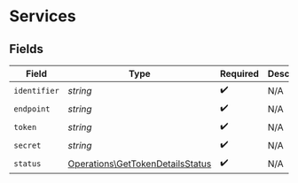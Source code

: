 # Services


## Fields

| Field                                                                                | Type                                                                                 | Required                                                                             | Description                                                                          | Example                                                                              |
| ------------------------------------------------------------------------------------ | ------------------------------------------------------------------------------------ | ------------------------------------------------------------------------------------ | ------------------------------------------------------------------------------------ | ------------------------------------------------------------------------------------ |
| `identifier`                                                                         | *string*                                                                             | :heavy_check_mark:                                                                   | N/A                                                                                  | metadata-dev                                                                         |
| `endpoint`                                                                           | *string*                                                                             | :heavy_check_mark:                                                                   | N/A                                                                                  | https://epg.provider.plex.tv                                                         |
| `token`                                                                              | *string*                                                                             | :heavy_check_mark:                                                                   | N/A                                                                                  | DjoMtqFAGRL1uVtCyF1dKIorTbShJeqv                                                     |
| `secret`                                                                             | *string*                                                                             | :heavy_check_mark:                                                                   | N/A                                                                                  |                                                                                      |
| `status`                                                                             | [Operations\GetTokenDetailsStatus](../../Models/Operations/GetTokenDetailsStatus.md) | :heavy_check_mark:                                                                   | N/A                                                                                  | online                                                                               |